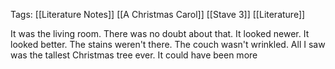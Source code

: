 Tags: [[Literature Notes]] [[A Christmas Carol]] [[Stave 3]] [[Literature]]


It was the living room. There was no doubt about that. It looked newer. It looked better. The stains weren't there. The couch wasn't wrinkled. All I saw was the tallest Christmas tree ever. It could have been more 
